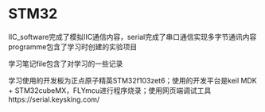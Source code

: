 # STM32
IIC_software完成了模拟IIC通信内容，serial完成了串口通信实现多字节通讯内容
programme包含了学习时创建的实验项目

学习笔记file包含了对学习的一些记录

学习使用的开发板为正点原子精英STM32f103zet6；使用的开发平台是keil MDK + STM32cubeMX，FLYmcu进行程序烧录；使用网页端调试工具https://serial.keysking.com/
